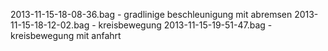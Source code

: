 2013-11-15-18-08-36.bag - gradlinige beschleunigung mit abremsen
2013-11-15-18-12-02.bag - kreisbewegung
2013-11-15-19-51-47.bag - kreisbewegung mit anfahrt